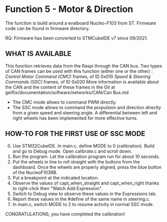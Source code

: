 # Function 5 - Motor & Direction 

The function is build around a evalboard Nucleo-F103 from ST. Firmware code can be found in firmware directory.

RQ: Firmware has been converted to STMCubeIDE v7 since 09/2021. 

## WHAT IS AVAILABLE

This function retrieves data from the Raspi through the CAN bus. Two types of CAN frames can be used with this function (either one or the other) : 
*Control Motor Command (CMC)* frames, of ID 0x010
*Speed & Steering Commands (SSC)* frames, of ID 0x020
More information is available about the CAN and the content of these frames in the Git at geiflix/documentation/software/networks/CAN/Can Bus.md

* The CMC mode allows to command PWM directly.
* The SSC mode allows to command the propulsion and direction directly from a given speed and steering angle. A differential between left and right wheels has been implemented for more effective turns.

## HOW-TO FOR THE FIRST USE OF SSC MODE  

0. Use STM32CubeIDE. In main.c, define MODE to 0 (calibration). Build and go to Debug mode. Open calibrate.c and scroll down.
1. Run the program. Let the calibration program run for about 10 seconds.
2. Put the wheels in line to roll straight with the buttons from the dashboard. Once the wheels are properly aligned, press the blue button of the NucleoF103RB.
3. Put a breakpoint at the indicated location.
4. Observe the values of capt_when_straight and capt_when_right thanks to right-click then "Watch Add Expression".
5. Switch to Debug view to observe these values in the Expressions tab.
6. Report these values in the #define of the same name in steering.c.
7. In main.c, switch MODE to 2 to resume activity in normal SSC mode. 

CONGRATULATIONS, you have completed the calibration!
